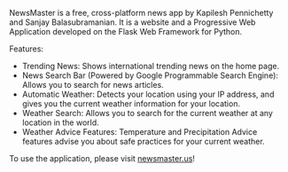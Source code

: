 NewsMaster is a free, cross-platform news app by Kapilesh Pennichetty and Sanjay Balasubramanian. It is a website and a Progressive Web Application developed on the Flask Web Framework for Python.

Features:
- Trending News: Shows international trending news on the home page.
- News Search Bar (Powered by Google Programmable Search Engine): Allows you to search for news articles.
- Automatic Weather: Detects your location using your IP address, and gives you the current weather information for your location.
- Weather Search: Allows you to search for the current weather at any location in the world.
- Weather Advice Features: Temperature and Precipitation Advice features advise you about safe practices for your current weather.

To use the application, please visit [newsmaster.us](newsmaster.us)!
